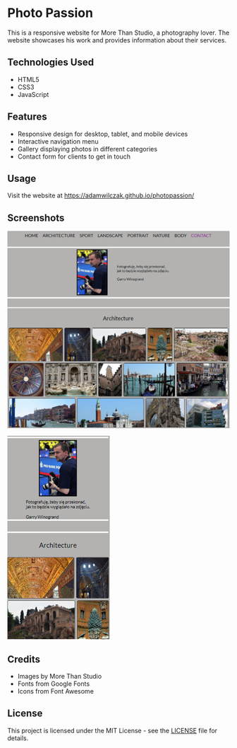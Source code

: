 # Photo Passion

This is a responsive website for More Than Studio, a photography lover. The website showcases his work and provides information about their services.

## Technologies Used

- HTML5
- CSS3
- JavaScript

## Features

- Responsive design for desktop, tablet, and mobile devices
- Interactive navigation menu
- Gallery displaying photos in different categories
- Contact form for clients to get in touch

## Usage

Visit the website at https://adamwilczak.github.io/photopassion/

## Screenshots

![Screenshot of website on desktop](pic/desktop-screenshot.png)

![Screenshot of website on mobile](pic/mobile-screenshot.png)

## Credits

- Images by More Than Studio
- Fonts from Google Fonts
- Icons from Font Awesome

## License

This project is licensed under the MIT License - see the [LICENSE](LICENSE) file for details.